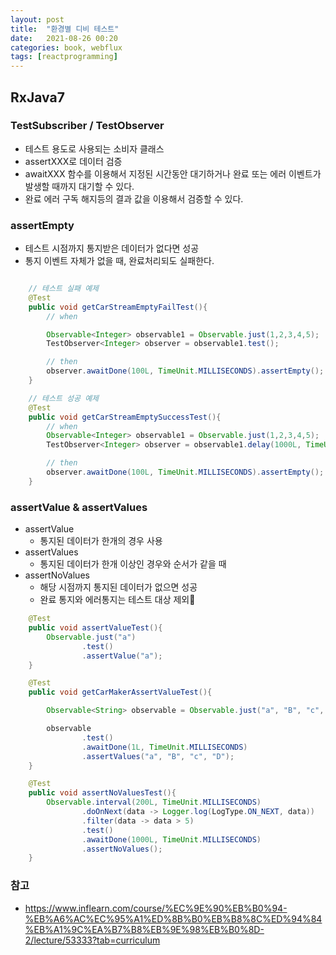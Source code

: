 ```yaml
---
layout: post
title:  "환경별 디비 테스트"
date:   2021-08-26 00:20
categories: book, webflux
tags: [reactprogramming]
---
```


## RxJava7

### TestSubscriber / TestObserver
- 테스트 용도로 사용되는 소비자 클래스
- assertXXX로 데이터 검증
- awaitXXX 함수를 이용해서 지정된 시간동안 대기하거나 완료 또는 에러 이벤트가 발생할 때까지 대기할 수 있다.
- 완료 에러 구독 해지등의 결과 값을 이용해서 검증할 수 있다.

### assertEmpty
- 테스트 시점까지 통지받은 데이터가 없다면 성공
- 통지 이벤트 자체가 없을 때, 완료처리되도 실패한다.

```java

    // 테스트 실패 예제
    @Test
    public void getCarStreamEmptyFailTest(){
        // when

        Observable<Integer> observable1 = Observable.just(1,2,3,4,5);
        TestObserver<Integer> observer = observable1.test();

        // then
        observer.awaitDone(100L, TimeUnit.MILLISECONDS).assertEmpty();
    }

    // 테스트 성공 예제
    @Test
    public void getCarStreamEmptySuccessTest(){
        // when
        Observable<Integer> observable1 = Observable.just(1,2,3,4,5);
        TestObserver<Integer> observer = observable1.delay(1000L, TimeUnit.MILLISECONDS).test();

        // then
        observer.awaitDone(100L, TimeUnit.MILLISECONDS).assertEmpty();
    }
```

### assertValue & assertValues
- assertValue
    - 통지된 데이터가 한개의 경우 사용
- assertValues
    - 통지된 데이터가 한개 이상인 경우와 순서가 같을 때
- assertNoValues
    - 해당 시점까지 통지된 데이터가 없으면 성공
    - 완료 통지와 에러통지는 테스트 대상 제외

```java
    @Test
    public void assertValueTest(){
        Observable.just("a")
                .test()
                .assertValue("a");
    }

    @Test
    public void getCarMakerAssertValueTest(){

        Observable<String> observable = Observable.just("a", "B", "c", "D");

        observable
                .test()
                .awaitDone(1L, TimeUnit.MILLISECONDS)
                .assertValues("a", "B", "c", "D");
    }

    @Test
    public void assertNoValuesTest(){
        Observable.interval(200L, TimeUnit.MILLISECONDS)
                .doOnNext(data -> Logger.log(LogType.ON_NEXT, data))
                .filter(data -> data > 5)
                .test()
                .awaitDone(1000L, TimeUnit.MILLISECONDS)
                .assertNoValues();
    }
```








### 참고 
* <https://www.inflearn.com/course/%EC%9E%90%EB%B0%94-%EB%A6%AC%EC%95%A1%ED%8B%B0%EB%B8%8C%ED%94%84%EB%A1%9C%EA%B7%B8%EB%9E%98%EB%B0%8D-2/lecture/53333?tab=curriculum>



